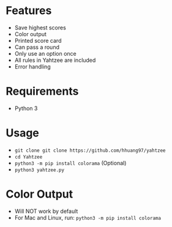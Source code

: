 # Features
- Save highest scores
- Color output
- Printed score card
- Can pass a round
- Only use an option once
- All rules in Yahtzee are included
- Error handling


# Requirements
- Python 3


# Usage
- ```git clone git clone https://github.com/hhuang97/yahtzee```
- ```cd Yahtzee```
- ```python3 -m pip install colorama``` (Optional)
- ```python3 yahtzee.py```


# Color Output
- Will NOT work by default
- For Mac and Linux, run: ```python3 -m pip install colorama```
